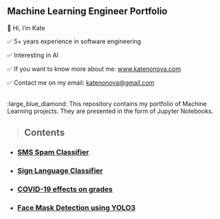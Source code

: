 ## Machine Learning Engineer Portfolio


:raising_hand: Hi, I’m Kate

:white_check_mark: 5+ years experience in software engineering

:white_check_mark: Interesting in AI

:white_check_mark: If you want to know more about me: www.katenonova.com

:white_check_mark: Contact me on my email: katenonova@gmail.com

<br />
:large_blue_diamond: This repository contains my portfolio of Machine Learning projects. They are presented in the form of Jupyter Notebooks.


>
> ## Contents
>
<!---
katenonova/katenonova is a ✨ special ✨ repository because its `README.md` (this file) appears on your GitHub profile.
You can click the Preview link to take a look at your changes.
--->

- ### [SMS Spam Classifier](https://github.com/katenonova/Spam_Classifier/blob/main/Spam_Classification.ipynb)  
- ### [Sign Language Classifier](https://github.com/katenonova/Sign_Language_Numbers/blob/main/Sign%20Language%20Classification.ipynb)  
- ### [COVID-19 effects on grades]()
-  ### [Face Mask Detection using YOLO3]()  
